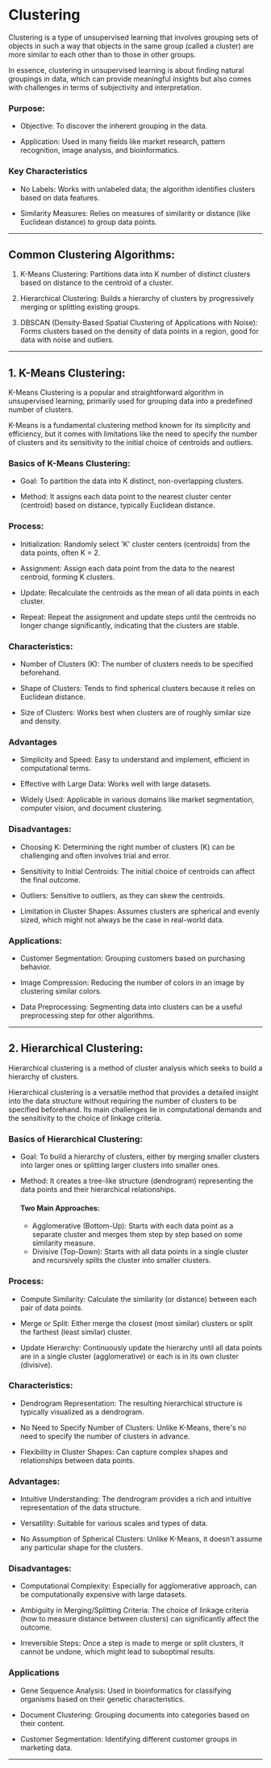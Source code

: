 # Clustering


Clustering is a type of unsupervised learning that involves grouping sets of objects in such a way that objects in the same group (called a cluster) are more similar to each other than to those in other groups. 

In essence, clustering in unsupervised learning is about finding natural groupings in data, which can provide meaningful insights but also comes with challenges in terms of subjectivity and interpretation.

### Purpose:

- Objective: To discover the inherent grouping in the data.

- Application: Used in many fields like market research, pattern recognition, image analysis, and bioinformatics.

### Key Characteristics

- No Labels: Works with unlabeled data; the algorithm identifies clusters based on data features.

- Similarity Measures: Relies on measures of similarity or distance (like Euclidean distance) to group data points.

--- 
## Common Clustering Algorithms:

   1. K-Means Clustering: Partitions data into K number of distinct clusters based on distance to the centroid of a cluster.

   2. Hierarchical Clustering: Builds a hierarchy of clusters by progressively merging or splitting existing groups.
  
   3. DBSCAN (Density-Based Spatial Clustering of Applications with Noise): Forms clusters based on the density of data points in a region, good for data with noise and outliers.

---

## 1. K-Means Clustering:

K-Means Clustering is a popular and straightforward algorithm in unsupervised learning, primarily used for grouping data into a predefined number of clusters. 

K-Means is a fundamental clustering method known for its simplicity and efficiency, but it comes with limitations like the need to specify the number of clusters and its sensitivity to the initial choice of centroids and outliers.

### Basics of K-Means Clustering:

   - Goal: To partition the data into K distinct, non-overlapping clusters.

   - Method: It assigns each data point to the nearest cluster center (centroid) based on distance, typically Euclidean distance.

### Process:

   - Initialization: Randomly select 'K' cluster centers (centroids) from the data points, often K = 2.

   - Assignment: Assign each data point from the data to the nearest centroid, forming K clusters.

   - Update: Recalculate the centroids as the mean of all data points in each cluster.

   - Repeat: Repeat the assignment and update steps until the centroids no longer change significantly, indicating that the clusters are stable.


### Characteristics:

   - Number of Clusters (K): The number of clusters needs to be specified beforehand.

   - Shape of Clusters: Tends to find spherical clusters because it relies on Euclidean distance.

   - Size of Clusters: Works best when clusters are of roughly similar size and density.

### Advantages

   - Simplicity and Speed: Easy to understand and implement, efficient in computational terms.

   - Effective with Large Data: Works well with large datasets.

   - Widely Used: Applicable in various domains like market segmentation, computer vision, and document clustering.

### Disadvantages:

   - Choosing K: Determining the right number of clusters (K) can be challenging and often involves trial and error.

   - Sensitivity to Initial Centroids: The initial choice of centroids can affect the final outcome.

   - Outliers: Sensitive to outliers, as they can skew the centroids.

   - Limitation in Cluster Shapes: Assumes clusters are spherical and evenly sized, which might not always be the case in real-world data.

### Applications:

   - Customer Segmentation: Grouping customers based on purchasing behavior.

   - Image Compression: Reducing the number of colors in an image by clustering similar colors.

   - Data Preprocessing: Segmenting data into clusters can be a useful preprocessing step for other algorithms.



--- 
## 2. Hierarchical Clustering:

Hierarchical clustering is a method of cluster analysis which seeks to build a hierarchy of clusters. 

Hierarchical clustering is a versatile method that provides a detailed insight into the data structure without requiring the number of clusters to be specified beforehand. Its main challenges lie in computational demands and the sensitivity to the choice of linkage criteria.

### Basics of Hierarchical Clustering:

   - Goal: To build a hierarchy of clusters, either by merging smaller clusters into larger ones or splitting larger clusters into smaller ones.

   - Method: It creates a tree-like structure (dendrogram) representing the data points and their hierarchical relationships.

      #### Two Main Approaches:
       - Agglomerative (Bottom-Up): Starts with each data point as a separate cluster and merges them step by step based on some similarity measure.
        - Divisive (Top-Down): Starts with all data points in a single cluster and recursively splits the cluster into smaller clusters.


### Process:

   - Compute Similarity: Calculate the similarity (or distance) between each pair of data points.

   - Merge or Split: Either merge the closest (most similar) clusters or split the farthest (least similar) cluster.

   - Update Hierarchy: Continuously update the hierarchy until all data points are in a single cluster (agglomerative) or each is in its own cluster (divisive).

### Characteristics:

   - Dendrogram Representation: The resulting hierarchical structure is typically visualized as a dendrogram.

   - No Need to Specify Number of Clusters: Unlike K-Means, there's no need to specify the number of clusters in advance.

   - Flexibility in Cluster Shapes: Can capture complex shapes and relationships between data points.

### Advantages:

   - Intuitive Understanding: The dendrogram provides a rich and intuitive representation of the data structure.

   - Versatility: Suitable for various scales and types of data.

   - No Assumption of Spherical Clusters: Unlike K-Means, it doesn't assume any particular shape for the clusters.

### Disadvantages:

   - Computational Complexity: Especially for agglomerative approach, can be computationally expensive with large datasets.

   - Ambiguity in Merging/Splitting Criteria: The choice of linkage criteria (how to measure distance between clusters) can significantly affect the outcome.

   - Irreversible Steps: Once a step is made to merge or split clusters, it cannot be undone, which might lead to suboptimal results.

### Applications

   - Gene Sequence Analysis: Used in bioinformatics for classifying organisms based on their genetic characteristics.

   - Document Clustering: Grouping documents into categories based on their content.

   - Customer Segmentation: Identifying different customer groups in marketing data.



---
